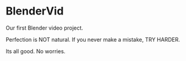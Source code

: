 # BlenderVid
Our first Blender video project.


Perfection is NOT natural. If you never make a mistake, TRY HARDER.


Its all good. No worries.


